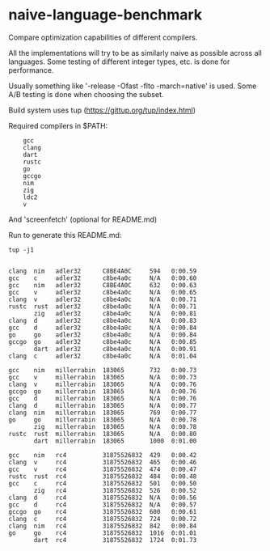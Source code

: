 # naive-language-benchmark

Compare optimization capabilities of different compilers.

All the implementations will try to be as similarly naive as possible across all languages. Some testing of different integer types, etc. is done for performance.

Usually something like '-release -Ofast -flto -march=native' is used. Some A/B testing is done when choosing the subset.

Build system uses tup (https://gittup.org/tup/index.html)

Required compilers in $PATH:
```
	gcc
	clang
	dart
	rustc
	go
	gccgo
	nim
	zig
	ldc2
	v
```
And 'screenfetch' (optional for README.md)

Run to generate this README.md:

```
tup -j1
```

```

clang  nim   adler32      C8BE4A0C     594   0:00.59
gcc    c     adler32      c8be4a0c     N/A   0:00.60
gcc    nim   adler32      C8BE4A0C     632   0:00.63
gcc    v     adler32      c8be4a0c     N/A   0:00.65
clang  v     adler32      c8be4a0c     N/A   0:00.71
rustc  rust  adler32      c8be4a0c     N/A   0:00.71
       zig   adler32      c8be4a0c     N/A   0:00.81
clang  d     adler32      c8be4a0c     N/A   0:00.83
gcc    d     adler32      c8be4a0c     N/A   0:00.84
go     go    adler32      c8be4a0c     N/A   0:00.84
gccgo  go    adler32      c8be4a0c     N/A   0:00.85
       dart  adler32      c8be4a0c     N/A   0:00.91
clang  c     adler32      c8be4a0c     N/A   0:01.04

gcc    nim   millerrabin  183065       732   0:00.73
gcc    v     millerrabin  183065       N/A   0:00.73
clang  v     millerrabin  183065       N/A   0:00.76
gccgo  go    millerrabin  183065       N/A   0:00.76
gcc    d     millerrabin  183065       N/A   0:00.76
clang  d     millerrabin  183065       N/A   0:00.77
clang  nim   millerrabin  183065       769   0:00.77
go     go    millerrabin  183065       N/A   0:00.78
       zig   millerrabin  183065       N/A   0:00.78
rustc  rust  millerrabin  183065       N/A   0:00.80
       dart  millerrabin  183065       1000  0:01.00

gcc    nim   rc4          31875526832  429   0:00.42
clang  v     rc4          31875526832  465   0:00.46
gcc    v     rc4          31875526832  474   0:00.47
rustc  rust  rc4          31875526832  484   0:00.48
gcc    c     rc4          31875526832  501   0:00.50
       zig   rc4          31875526832  526   0:00.52
clang  d     rc4          31875526832  N/A   0:00.56
gcc    d     rc4          31875526832  N/A   0:00.57
gccgo  go    rc4          31875526832  600   0:00.61
clang  c     rc4          31875526832  724   0:00.72
clang  nim   rc4          31875526832  842   0:00.84
go     go    rc4          31875526832  1016  0:01.01
       dart  rc4          31875526832  1724  0:01.73
```
